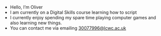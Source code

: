 - Hello, I’m Oliver
- I am currently on a Digital Skills course learning how to script
- I currently enjoy spending my spare time playing computer games and also learning new things.
- You can contact me via emailing 30077996@lcwc.ac.uk
